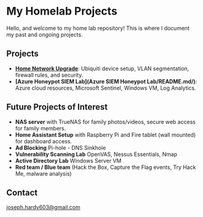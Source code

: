 # My Homelab Projects

Hello, and welcome to my home lab repository! This is where I document my past and ongoing projects.

## Projects
- **[Home Network Upgrade](Home_Network_Upgrade/)**: Ubiquiti device setup, VLAN segmentation, firewall rules, and security.
- **[Azure Honeypot SIEM Lab](Azure SIEM Honeypot Lab/README.md/)**: Azure cloud resources, Microsoft Sentinel, Windows VM, Log Analytics.

## Future Projects of Interest
- **NAS server** with TrueNAS for family photos/videos, secure web access for family members.
- **Home Assistant Setup** with Raspberry Pi and Fire tablet (wall mounted) for dashboard access.
- **Ad Blocking** Pi-hole - DNS Sinkhole
- **Vulnerability Scanning Lab** OpenVAS, Nessus Essentials, Nmap
- **Active Directory Lab** Windows Server VM
- **Red team / Blue team** (Hack the Box, Capture the Flag events, Try Hack Me, malware analysis)

## Contact
joseph.hardy603@gmail.com
